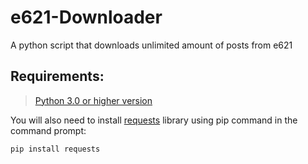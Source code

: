 # e621-Downloader
A python script that downloads unlimited amount of posts from e621

## Requirements:
> [Python 3.0 or higher version](https://www.python.org/downloads/)

You will also need to install [requests](https://pypi.org/project/requests/) library using pip command in the command prompt:

```
pip install requests
```
